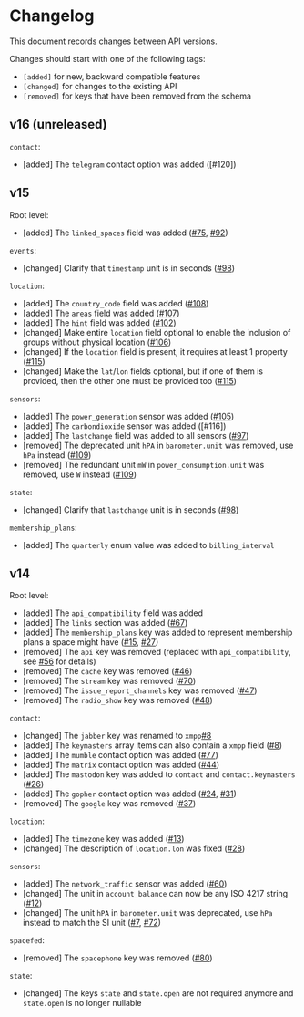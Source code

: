 # Changelog

This document records changes between API versions.

Changes should start with one of the following tags:

- `[added]` for new, backward compatible features
- `[changed]` for changes to the existing API
- `[removed]` for keys that have been removed from the schema

## v16 (unreleased)

`contact`:

- [added] The `telegram` contact option was added ([#120])

## v15

Root level:

- [added] The `linked_spaces` field was added ([#75], [#92])

`events`:

- [changed] Clarify that `timestamp` unit is in seconds ([#98])

`location`:

- [added] The `country_code` field was added ([#108])
- [added] The `areas` field was added ([#107])
- [added] The `hint` field was added ([#102])
- [changed] Make entire `location` field optional to enable the inclusion of groups without physical location ([#106])
- [changed] If the `location` field is present, it requires at least 1 property ([#115])
- [changed] Make the `lat`/`lon` fields optional, but if one of them is provided, then the other one must be provided too ([#115])

`sensors`:

- [added] The `power_generation` sensor was added ([#105])
- [added] The `carbondioxide` sensor was added ([#116])
- [added] The `lastchange` field was added to all sensors ([#97])
- [removed] The deprecated unit `hPA` in `barometer.unit` was removed, use `hPa` instead ([#109])
- [removed] The redundant unit `mW` in `power_consumption.unit` was removed, use `W` instead ([#109])

`state`:

- [changed] Clarify that `lastchange` unit is in seconds ([#98])

`membership_plans`:

- [added] The `quarterly` enum value was added to `billing_interval`

## v14

Root level:

- [added] The `api_compatibility` field was added
- [added] The `links` section was added ([#67])
- [added] The `membership_plans` key was added to represent membership plans a space might have ([#15], [#27])
- [removed] The `api` key was removed (replaced with `api_compatibility`, see [#56] for details)
- [removed] The `cache` key was removed ([#46])
- [removed] The `stream` key was removed ([#70])
- [removed] The `issue_report_channels` key was removed ([#47])
- [removed] The `radio_show` key was removed ([#48])

`contact`:

- [changed] The `jabber` key was renamed to `xmpp`[#8]
- [added] The `keymasters` array items can also contain a `xmpp` field ([#8])
- [added] The `mumble` contact option was added ([#77])
- [added] The `matrix` contact option was added ([#44])
- [added] The `mastodon` key was added to `contact` and `contact.keymasters` ([#26])
- [added] The `gopher` contact option was added ([#24], [#31])
- [removed] The `google` key was removed ([#37])

`location`:

- [added] The `timezone` key was added ([#13])
- [changed] The description of `location.lon` was fixed ([#28])

`sensors`:

- [added] The `network_traffic` sensor was added ([#60])
- [changed] The unit in `account_balance` can now be any ISO 4217 string ([#12])
- [changed] The unit `hPA` in `barometer.unit` was deprecated, use `hPa` instead to match the SI unit ([#7], [#72])

`spacefed`:

- [removed] The `spacephone` key was removed ([#80])

`state`:

- [changed] The keys `state` and `state.open` are not required anymore and `state.open` is no longer nullable


[#7]: https://github.com/SpaceApi/schema/pull/7
[#8]: https://github.com/SpaceApi/schema/pull/8
[#12]: https://github.com/SpaceApi/schema/pull/12
[#13]: https://github.com/SpaceApi/schema/pull/13
[#15]: https://github.com/SpaceApi/schema/pull/15
[#24]: https://github.com/SpaceApi/schema/pull/24
[#26]: https://github.com/SpaceApi/schema/pull/26
[#27]: https://github.com/SpaceApi/schema/pull/27
[#28]: https://github.com/SpaceApi/schema/pull/28
[#31]: https://github.com/SpaceApi/schema/pull/31
[#37]: https://github.com/SpaceApi/schema/pull/37
[#44]: https://github.com/SpaceApi/schema/pull/44
[#46]: https://github.com/SpaceApi/schema/pull/46
[#47]: https://github.com/SpaceApi/schema/pull/47
[#48]: https://github.com/SpaceApi/schema/pull/48
[#56]: https://github.com/SpaceApi/schema/pull/56
[#60]: https://github.com/SpaceApi/schema/pull/60
[#67]: https://github.com/SpaceApi/schema/pull/67
[#70]: https://github.com/SpaceApi/schema/pull/70
[#72]: https://github.com/SpaceApi/schema/pull/72
[#75]: https://github.com/SpaceApi/schema/pull/75
[#77]: https://github.com/SpaceApi/schema/pull/77
[#80]: https://github.com/SpaceApi/schema/pull/80
[#109]: https://github.com/SpaceApi/schema/pull/109
[#92]: https://github.com/SpaceApi/schema/pull/92
[#97]: https://github.com/SpaceApi/schema/pull/97
[#98]: https://github.com/SpaceApi/schema/pull/98
[#102]: https://github.com/SpaceApi/schema/pull/102
[#105]: https://github.com/SpaceApi/schema/pull/105
[#106]: https://github.com/SpaceApi/schema/pull/106
[#108]: https://github.com/SpaceApi/schema/pull/108
[#107]: https://github.com/SpaceApi/schema/pull/107
[#115]: https://github.com/SpaceApi/schema/pull/115
